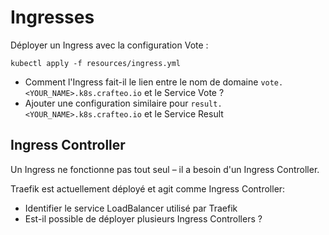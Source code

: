 # Ingresses

Déployer un Ingress avec la configuration Vote :

```
kubectl apply -f resources/ingress.yml
```

- Comment l'Ingress fait-il le lien entre le nom de domaine `vote.<YOUR_NAME>.k8s.crafteo.io` et le Service Vote ?
- Ajouter une configuration similaire pour `result.<YOUR_NAME>.k8s.crafteo.io` et le Service Result

## Ingress Controller

Un Ingress ne fonctionne pas tout seul – il a besoin d'un Ingress Controller.

Traefik est actuellement déployé et agit comme Ingress Controller:
- Identifier le service LoadBalancer utilisé par Traefik
- Est-il possible de déployer plusieurs Ingress Controllers ? 